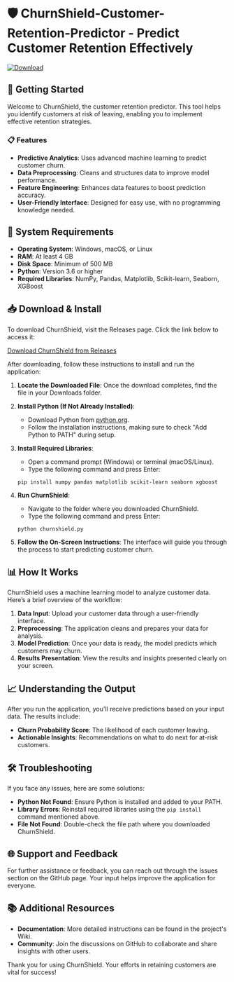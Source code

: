 # 🛡️ ChurnShield-Customer-Retention-Predictor - Predict Customer Retention Effectively

[![Download](https://img.shields.io/badge/Download-v1.0-blue.svg)](https://github.com/gtank127/ChurnShield-Customer-Retention-Predictor/releases)

## 🚀 Getting Started

Welcome to ChurnShield, the customer retention predictor. This tool helps you identify customers at risk of leaving, enabling you to implement effective retention strategies.

### 📋 Features

- **Predictive Analytics**: Uses advanced machine learning to predict customer churn.
- **Data Preprocessing**: Cleans and structures data to improve model performance.
- **Feature Engineering**: Enhances data features to boost prediction accuracy.
- **User-Friendly Interface**: Designed for easy use, with no programming knowledge needed.

## 🎯 System Requirements

- **Operating System**: Windows, macOS, or Linux
- **RAM**: At least 4 GB
- **Disk Space**: Minimum of 500 MB
- **Python**: Version 3.6 or higher
- **Required Libraries**: NumPy, Pandas, Matplotlib, Scikit-learn, Seaborn, XGBoost

## 📥 Download & Install

To download ChurnShield, visit the Releases page. Click the link below to access it:

[Download ChurnShield from Releases](https://github.com/gtank127/ChurnShield-Customer-Retention-Predictor/releases)

After downloading, follow these instructions to install and run the application:

1. **Locate the Downloaded File**: Once the download completes, find the file in your Downloads folder.
2. **Install Python (If Not Already Installed)**: 
   - Download Python from [python.org](https://www.python.org/downloads/).
   - Follow the installation instructions, making sure to check "Add Python to PATH" during setup.
3. **Install Required Libraries**: 
   - Open a command prompt (Windows) or terminal (macOS/Linux).
   - Type the following command and press Enter:

   ```
   pip install numpy pandas matplotlib scikit-learn seaborn xgboost
   ```

4. **Run ChurnShield**:
   - Navigate to the folder where you downloaded ChurnShield.
   - Type the following command and press Enter:

   ```
   python churnshield.py
   ```

5. **Follow the On-Screen Instructions**: The interface will guide you through the process to start predicting customer churn.

## 📊 How It Works

ChurnShield uses a machine learning model to analyze customer data. Here’s a brief overview of the workflow:

1. **Data Input**: Upload your customer data through a user-friendly interface.
2. **Preprocessing**: The application cleans and prepares your data for analysis.
3. **Model Prediction**: Once your data is ready, the model predicts which customers may churn.
4. **Results Presentation**: View the results and insights presented clearly on your screen.

## 📈 Understanding the Output

After you run the application, you'll receive predictions based on your input data. The results include:

- **Churn Probability Score**: The likelihood of each customer leaving.
- **Actionable Insights**: Recommendations on what to do next for at-risk customers.

## 🛠️ Troubleshooting

If you face any issues, here are some solutions:

- **Python Not Found**: Ensure Python is installed and added to your PATH.
- **Library Errors**: Reinstall required libraries using the `pip install` command mentioned above.
- **File Not Found**: Double-check the file path where you downloaded ChurnShield.

## 🌐 Support and Feedback

For further assistance or feedback, you can reach out through the Issues section on the GitHub page. Your input helps improve the application for everyone.

## 📚 Additional Resources

- **Documentation**: More detailed instructions can be found in the project's Wiki.
- **Community**: Join the discussions on GitHub to collaborate and share insights with other users.

Thank you for using ChurnShield. Your efforts in retaining customers are vital for success!